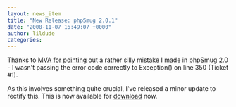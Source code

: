 ```yaml
---
layout: news_item
title: "New Release: phpSmug 2.0.1"
date: "2008-11-07 16:49:07 +0000"
author: lildude
categories:
---
```


Thanks to [MVA for pointing](http://phpsmug.com/phpsmug-2-0#comment-6 "") out a rather silly mistake I made in phpSmug 2.0 - I wasn't passing the error code correctly to Exception() on line 350 (Ticket #1).

As this involves something quite crucial, I've released a minor update to rectify this.  This is now available for [download](http://phpsmug.com/download "") now.
